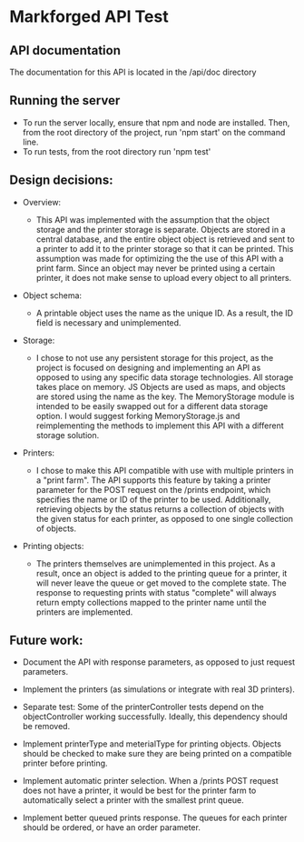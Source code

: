# Markforged API Test

## API documentation

The documentation for this API is located in the /api/doc directory

## Running the server

- To run the server locally, ensure that npm and node are installed.  Then, from the root directory of the project, run 'npm start' on the command line.
- To run tests, from the root directory run 'npm test'

## Design decisions:

- Overview:
  - This API was implemented with the assumption that the object storage and the printer storage is separate.  Objects are stored in a central database, and the entire object object is retrieved and sent to a printer to add it to the printer storage so that it can be printed.  This assumption was made for optimizing the the use of this API with a print farm.  Since an object may never be printed using a certain printer, it does not make sense to upload every object to all printers.

- Object schema:
  - A printable object uses the name as the unique ID.  As a result, the ID field is necessary and unimplemented. 

- Storage: 
  - I chose to not use any persistent storage for this project, as the project is focused on designing and implementing an API as opposed to using any specific data storage technologies.  All storage takes place on memory.  JS Objects are used as maps, and objects are stored using the name as the key.  The MemoryStorage module is intended to be easily swapped out for a different data storage option.  I would suggest forking MemoryStorage.js and reimplementing the methods to implement this API with a different storage solution.

- Printers:
  - I chose to make this API compatible with use with multiple printers in a "print farm".  The API supports this feature by taking a printer parameter for the POST request on the /prints endpoint, which specifies the name or ID of the printer to be used.  Additionally, retrieving objects by the status returns a collection of objects with the given status for each printer, as opposed to one single collection of objects.

- Printing objects:
  - The printers themselves are unimplemented in this project.  As a result, once an object is added to the printing queue for a printer, it will never leave the queue or get moved to the complete state.  The response to requesting prints with status "complete" will always return empty collections mapped to the printer name until the printers are implemented.

## Future work:
- Document the API with response parameters, as opposed to just request parameters.

- Implement the printers (as simulations or integrate with real 3D printers).

- Separate test: Some of the printerController tests depend on the objectController working successfully.  Ideally, this dependency should be removed.

- Implement printerType and meterialType for printing objects.  Objects should be checked to make sure they are being printed on a compatible printer before printing.

- Implement automatic printer selection.  When a /prints POST request does not have a printer, it would be best for the printer farm to automatically select a printer with the smallest print queue.

- Implement better queued prints response.  The queues for each printer should be ordered, or have an order parameter.
